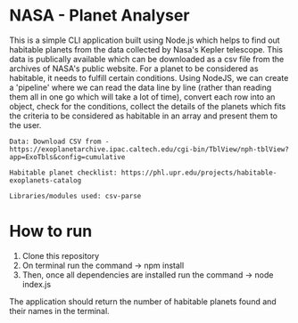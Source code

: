 # NASA - Planet Analyser

This is a simple CLI application built using Node.js which helps to find out habitable planets from the data collected by Nasa's Kepler telescope. This data is publically available which can be downloaded as a csv file from the archives of NASA's public website. For a planet to be considered as habitable, it needs to fulfill certain conditions.
Using NodeJS, we can create a 'pipeline' where we can read the data line by line (rather than reading them all in one go which will take a lot of time), convert each row into an object, check for the conditions, collect the details of the planets which fits the criteria to be considered as habitable in an array and present them to the user.

```
Data: Download CSV from - https://exoplanetarchive.ipac.caltech.edu/cgi-bin/TblView/nph-tblView?app=ExoTbls&config=cumulative

Habitable planet checklist: https://phl.upr.edu/projects/habitable-exoplanets-catalog

Libraries/modules used: csv-parse
```

# How to run
1. Clone this repository
2. On terminal run the command -> npm install
3. Then, once all dependencies are installed  run the command -> node index.js

The application should return the number of habitable planets found and their names in the terminal.
